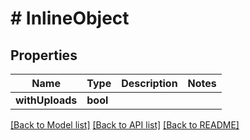 # # InlineObject

## Properties

Name | Type | Description | Notes
------------ | ------------- | ------------- | -------------
**withUploads** | **bool** |  |

[[Back to Model list]](../../README.md#models) [[Back to API list]](../../README.md#endpoints) [[Back to README]](../../README.md)
